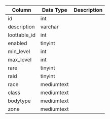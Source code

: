 | Column       | Data Type  | Description |
| ------------ | ---------- | ----------- |
| id           | int        |             |
| description  | varchar    |             |
| loottable_id | int        |             |
| enabled      | tinyint    |             |
| min_level    | int        |             |
| max_level    | int        |             |
| rare         | tinyint    |             |
| raid         | tinyint    |             |
| race         | mediumtext |             |
| class        | mediumtext |             |
| bodytype     | mediumtext |             |
| zone         | mediumtext |             |